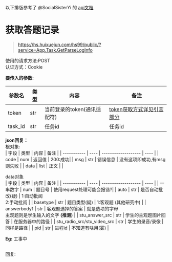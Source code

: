 以下排版参考了 @SocialSisterYi 的 [api文档](https://github.com/SocialSisterYi/bilibili-API-collect/blob/master/login/login_action/password.md)
# 获取答题记录
>https://hs.huixuejun.com/hs99/public/?service=App.Task.GetParseLogInfo

使用的请求方法:POST  
认证方式：Cookie  

**要传入的参数:**

| 参数名      | 类型 | 内容             |  备注             |
| ----------- | ---- | ---------------- |  ---------------- |
| token | str  | 当前登录的token(通讯适配符)                | [token获取方式详见引言部分](https://github.com/Jackwu945/huixuejun-API-collect/blob/main/intro/introduction.md)        |
| task_id    | str  | 任务id     | 任务id |

**json回复：**  
根对象:  
| 字段        | 类型 | 内容                | 备注 |
| ----------- | ---- | ------------------- | ---- |
| code | num  | 返回值 | 200:成功|
| msg | str  | 错误信息 | 没有这项即成功,有msg则失败 |
| data | list  | 正文 | |  

data对象  
| 字段        | 类型 | 内容                | 备注 |
| ----------- | ---- | ------------------- | ---- |
| 一串数字 | num  | 题目号 | 使用request处理可能会报错?|
| auto | str  | 是否自动批改(疑) | 1:自动批阅<br />2:手动批阅 |
| basetype | str  | 题目类型(疑) | 1:客观题 (其他研究中) |
| answerbody1 | str  | 客观题选择的答案 | 就是选项的字母<br />主观题则是学生输入的文字 **(推测)** |
| stu_answer_src | str  | 学生的主观题图片回答 | 在服务器中的路径 |
| stu_radio_src/stu_video_src | str  | 学生的录音/录像 | 同样是路径 |
| pid | str  | 进程id | 不知道有啥用(雾) |

 
**Eg:**
工事中
```shell

```
回复:
```json

```
